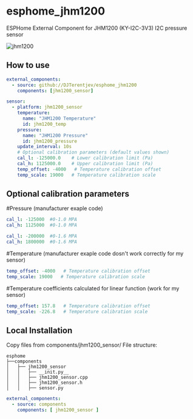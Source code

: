 # esphome_jhm1200
ESPHome External Component for JHM1200 (KY-I2C-3V3) I2C pressure sensor 

![jhm1200](https://github.com/user-attachments/assets/dfc820e4-5c6c-4f2e-9817-a775c39b0740)
## How to use
```yaml
external_components:
  - source: github://DJTerentjev/esphome_jhm1200
    components: [jhm1200_sensor]
```

```yaml
sensor:
  - platform: jhm1200_sensor
    temperature:
      name: "JHM1200 Temperature"
      id: jhm1200_temp
    pressure:
      name: "JHM1200 Pressure"
      id: jhm1200_pressure
    update_interval: 10s
    # Optional calibration parameters (default values shown)
    cal_l: -125000.0    # Lower calibration limit (Pa)
    cal_h: 1125000.0    # Upper calibration limit (Pa)
    temp_offset: -4000   # Temperature calibration offset
    temp_scale: 19000   # Temperature calibration scale
```
## Optional calibration parameters
#Pressure (manufacturer exaple code)
```yaml
cal_l: -125000  #0-1.0 MPA
cal_h: 1125000  #0-1.0 MPA

cal_l: -200000  #0-1.6 MPA
cal_h: 1800000  #0-1.6 MPA
```

#Temperature (manufacturer exaple code dosn't work correctly for my sensor)
```yaml
temp_offset: -4000   # Temperature calibration offset
temp_scale: 19000   # Temperature calibration scale
```
#Temperature coefficients calculated for linear function (work for my sensor)
```yaml
temp_offset: 157.8   # Temperature calibration offset
temp_scale: -226.8   # Temperature calibration scale
```

## Local Installation
Copy files from components/jhm1200_sensor/  File structure:
```
esphome
├──components
│   ├── jhm1200_sensor
│   │   ├── __init.py__
│   │   ├── jhm1200_sensor.cpp
│   │   ├── jhm1200_sensor.h
│   │   ├── sensor.py
```

```yaml
external_components:
  - source: components
    components: [ jhm1200_sensor ]
```
